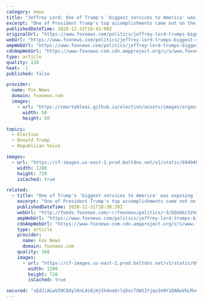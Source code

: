 ```yaml
---
category: news
title: "Jeffrey Lord: One of Trump's 'biggest services to America' was exposing liberal media"
excerpt: "One of President Trump's top accomplishments came not on the domestic policy or foreign policy front, but in simply exposing left-wing media figures for their biases, columnist and political analyst Jeffrey Lord said Wednesday on \"The Ingraham Angle."
publishedDateTime: 2020-12-31T18:41:00Z
originalUrl: "https://www.foxnews.com/politics/jeffrey-lord-trumps-biggest-services-america-exposing-liberal-media"
webUrl: "https://www.foxnews.com/politics/jeffrey-lord-trumps-biggest-services-america-exposing-liberal-media"
ampWebUrl: "https://www.foxnews.com/politics/jeffrey-lord-trumps-biggest-services-america-exposing-liberal-media.amp"
cdnAmpWebUrl: "https://www-foxnews-com.cdn.ampproject.org/c/s/www.foxnews.com/politics/jeffrey-lord-trumps-biggest-services-america-exposing-liberal-media.amp"
type: article
quality: 128
heat: -1
published: false

provider:
  name: Fox News
  domain: foxnews.com
  images:
    - url: "https://smartableai.github.io/election/assets/images/organizations/foxnews.com-50x50.jpg"
      width: 50
      height: 50

topics:
  - Election
  - Donald Trump
  - Republican Voice

images:
  - url: "https://cf-images.us-east-1.prod.boltdns.net/v1/static/694940094001/56bf0c45-2743-4138-af2b-5e24826e33b5/85562153-2a5f-410b-b498-dbeec5bf791f/1280x720/match/image.jpg"
    width: 1280
    height: 720
    isCached: true

related:
  - title: "One of Trump's 'biggest services to America' was exposing liberal media: Jeffrey Lord"
    excerpt: "One of President Trump's top accomplishments came not on the domestic policy or foreign policy front, but in simply exposing left-wing media figures for their biases, columnist and political analyst Jeffrey Lord said Wednesday on \"The Ingraham Angle.\""
    publishedDateTime: 2020-12-31T18:38:20Z
    webUrl: "http://feeds.foxnews.com/~r/foxnews/politics/~3/bQxbkc32hmk/jeffrey-lord-trumps-biggest-services-america-exposing-liberal-media"
    ampWebUrl: "https://www.foxnews.com/politics/jeffrey-lord-trumps-biggest-services-america-exposing-liberal-media.amp"
    cdnAmpWebUrl: "https://www-foxnews-com.cdn.ampproject.org/c/s/www.foxnews.com/politics/jeffrey-lord-trumps-biggest-services-america-exposing-liberal-media.amp"
    type: article
    provider:
      name: Fox News
      domain: foxnews.com
    quality: 168
    images:
      - url: "https://cf-images.us-east-1.prod.boltdns.net/v1/static/694940094001/56bf0c45-2743-4138-af2b-5e24826e33b5/85562153-2a5f-410b-b498-dbeec5bf791f/1280x720/match/image.jpg"
        width: 1280
        height: 720
        isCached: true

secured: "sEdJiALwVI0CQ4ylKnLAi0jHjSh4no6rlq5ocTXW1IYjqx2e0Y1DADwVkLMxehe5xplbFUs3cRtgMNANTce9oAjqJ7R2i9QvTZycrZKpynP/5cqShOq1Sdgdq3zyB1Y12aTCjeT1S/MyKZPbwCoahUJUrKUQ+xrJsJsj+HYGNFM2wcpg51AUby18SeVZaVMmAGNeHISe4NgdYs/wHCq0AtyZEePZOVQ9aZqWcm2z63mwkcDr+kB7p8pGOy3I+iC7Eyw52AKW6rY6LGHGNk07GkWR6CpXdU1A+BrQa96vyT39V8b9gKK74M8ZN6xluHogDuPPoxKDxSI7VOCTtYX7yPDF6v8Y1zNUGT8fhaAVTwY=;fIAtLsj0Z6gc9rFZJ+wJsA=="
---
```


